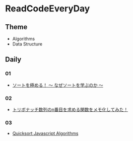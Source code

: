 # ReadCodeEveryDay

## Theme

- Algorithms
- Data Structure

## Daily

### 01

- [ソートを極める！ 〜 なぜソートを学ぶのか 〜](https://qiita.com/drken/items/44c60118ab3703f7727f#6-%E3%82%AF%E3%82%A4%E3%83%83%E3%82%AF%E3%82%BD%E3%83%BC%E3%83%88-%E4%B9%B1%E6%8A%9E%E3%82%A2%E3%83%AB%E3%82%B4%E3%83%AA%E3%82%BA%E3%83%A0%E3%81%AE%E3%82%88%E3%81%84%E9%A1%8C%E6%9D%90)


### 02
 - [トリボナッチ数列のn番目を求める関数をメモ化してみた！](https://qiita.com/NozomuTsuruta/items/e46bdd330c2ea1aef5de)

### 03
 - [Quicksort Javascript Algorithms](https://github.com/trekhleb/javascript-algorithms/tree/master/src/algorithms/sorting/quick-sort)
